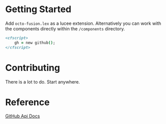 # Getting Started

Add `octo-fusion.lex` as a lucee extension. Alternatively you can work with the components directly within the `/components` directory.

```coldFusion
<cfscript>
    gh = new github();
</cfscript>
```

# Contributing

There is a lot to do. Start anywhere.

# Reference

[GitHub Api Docs](https://docs.github.com/en/rest/reference)

